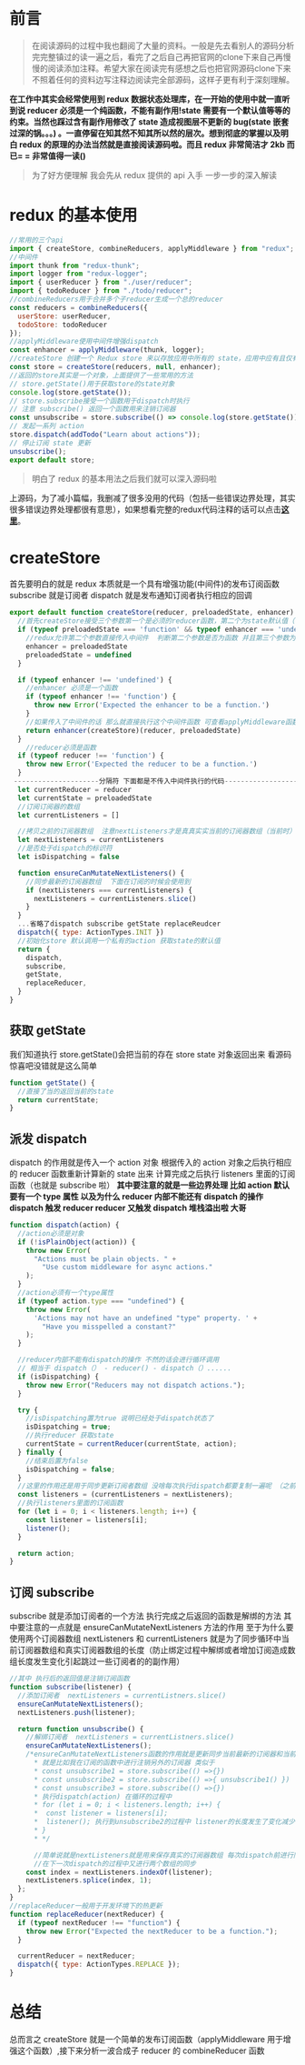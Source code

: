 # 前言

>在阅读源码的过程中我也翻阅了大量的资料。一般是先去看别人的源码分析完完整镇过的读一遍之后，看完了之后自己再把官网的clone下来自己再慢慢的阅读添加注释。希望大家在阅读完有感想之后也把官网源码clone下来不照着任何的资料边写注释边阅读完全部源码，这样子更有利于深刻理解。

**在工作中其实会经常使用到 redux 数据状态处理库，在一开始的使用中就一直听到说 reducer 必须是一个纯函数，不能有副作用!state 需要有一个默认值等等的约束。当然也踩过含有副作用修改了 state 造成视图层不更新的 bug(state 嵌套过深的锅。。。) 。一直停留在知其然不知其所以然的层次。想到彻底的掌握以及明白 redux 的原理的办法当然就是直接阅读源码啦。而且 redux 非常简洁才 2kb 而已= = 非常值得一读()**

> 为了好方便理解 我会先从 redux 提供的 api 入手 一步一步的深入解读

# redux 的基本使用

```javascript
//常用的三个api
import { createStore, combineReducers, applyMiddleware } from "redux";
//中间件
import thunk from "redux-thunk";
import logger from "redux-logger";
import { userReducer } from "./user/reducer";
import { todoReducer } from "./todo/reducer";
//combineReducers用于合并多个子reducer生成一个总的reducer
const reducers = combineReducers({
  userStore: userReducer,
  todoStore: todoReducer
});
//applyMiddleware使用中间件增强dispatch
const enhancer = applyMiddleware(thunk, logger);
//createStore 创建一个 Redux store 来以存放应用中所有的 state，应用中应有且仅有一个 store(react-redux有兼容多个store的写法，后面解读react-redux再说啦)
const store = createStore(reducers, null, enhancer);
//返回的store其实是一个对象，上面提供了一些常用的方法
// store.getState()用于获取store的state对象
console.log(store.getState());
// store.subscribe接受一个函数用于dispatch时执行
// 注意 subscribe() 返回一个函数用来注销订阅器
const unsubscribe = store.subscribe(() => console.log(store.getState()));
// 发起一系列 action
store.dispatch(addTodo("Learn about actions"));
// 停止订阅 state 更新
unsubscribe();
export default store;
```

> 明白了 redux 的基本用法之后我们就可以深入源码啦

上源码，为了减小篇幅，我删减了很多没用的代码（包括一些错误边界处理，其实很多错误边界处理都很有意思），如果想看完整的redux代码注释的话可以点击[**这里**](https://github.com/carrot-wu/Learn-Redux-Ecosystem "Markdown")。

# createStore

首先要明白的就是 redux 本质就是一个具有增强功能(中间件)的发布订阅函数 subscribe 就是订阅者 dispatch 就是发布通知订阅者执行相应的回调

```javascript
export default function createStore(reducer, preloadedState, enhancer) {
  //首先createStore接受三个参数第一个是必须的reducer函数，第二个为state默认值（可传） 第三个enhancer为增强的中间件（可传，redux如此牛逼的原因）
  if (typeof preloadedState === 'function' && typeof enhancer === 'undefined') {
    //redux允许第二个参数直接传入中间件  判断第二个参数是否为函数 并且第三个参数为undefined（证明用户省略了state默认值，传入了第二个参数是中间件）
    enhancer = preloadedState
    preloadedState = undefined
  }

  if (typeof enhancer !== 'undefined') {
    //enhancer 必须是一个函数
    if (typeof enhancer !== 'function') {
      throw new Error('Expected the enhancer to be a function.')
    }
    //如果传入了中间件的话 那么就直接执行这个中间件函数 可查看applyMiddleware函数（为了方便理解我们先不看有中间件传入的createStore方法 跳过这里）
    return enhancer(createStore)(reducer, preloadedState)
  }
    //reducer必须是函数
  if (typeof reducer !== 'function') {
    throw new Error('Expected the reducer to be a function.')
  }
 ---------------------分隔符 下面都是不传入中间件执行的代码------------------------------------------
  let currentReducer = reducer
  let currentState = preloadedState
  //订阅订阅器的数组
  let currentListeners = []

  //拷贝之前的订阅器数组  注意nextListeners才是真真实实当前的订阅器数组（当前时）  currentListeners（过去式）是当前循环的订阅器数组 两者长度有可能不一样 看下面
  let nextListeners = currentListeners
  //是否处于dispatch的标识符
  let isDispatching = false

  function ensureCanMutateNextListeners() {
    //同步最新的订阅器数组  下面在订阅的时候会使用到
    if (nextListeners === currentListeners) {
      nextListeners = currentListeners.slice()
    }
  }
  ...省略了dispatch subscribe getState replaceReudcer
  dispatch({ type: ActionTypes.INIT })
  //初始化store 默认调用一个私有的action 获取state的默认值
  return {
    dispatch,
    subscribe,
    getState,
    replaceReducer,
  }
}
```

## 获取 getState

我们知道执行 store.getState()会把当前的存在 store state 对象返回出来 看源码 惊喜吧没错就是这么简单

```javascript
function getState() {
  //直接了当的返回当前的state
  return currentState;
}
```

## 派发 dispatch

dispatch 的作用就是传入一个 action 对象 根据传入的 action 对象之后执行相应的 reducer 函数重新计算新的 state 出来 计算完成之后执行 listeners 里面的订阅函数（也就是 subscribe 啦）
**其中要注意的就是一些边界处理 比如 action 默认要有一个 type 属性 以及为什么 reducer 内部不能还有 dispatch 的操作 dispatch 触发 reducer reducer 又触发 dispatch 堆栈溢出啦 大哥**

```javascript
function dispatch(action) {
  //action必须是对象
  if (!isPlainObject(action)) {
    throw new Error(
      "Actions must be plain objects. " +
        "Use custom middleware for async actions."
    );
  }
  //action必须有一个type属性
  if (typeof action.type === "undefined") {
    throw new Error(
      'Actions may not have an undefined "type" property. ' +
        "Have you misspelled a constant?"
    );
  }

  //reducer内部不能有dispatch的操作 不然的话会进行循环调用
  // 相当于 dispatch（） - reducer() - dispatch（）......
  if (isDispatching) {
    throw new Error("Reducers may not dispatch actions.");
  }

  try {
    //isDispatching置为true 说明已经处于dispatch状态了
    isDispatching = true;
    //执行reducer 获取state
    currentState = currentReducer(currentState, action);
  } finally {
    //结束后置为false
    isDispatching = false;
  }
  //这里的作用还是用于同步更新订阅者数组 没啥每次执行dispatch都要复制一遍呢 （之前上面说的nextListeners才是真实当前状态的数组  因为这时候currentListeners的长度与nextListeners有可能不同）接着看下面
  const listeners = (currentListeners = nextListeners);
  //执行listeners里面的订阅函数
  for (let i = 0; i < listeners.length; i++) {
    const listener = listeners[i];
    listener();
  }

  return action;
}
```

## 订阅 subscribe

subscribe 就是添加订阅者的一个方法 执行完成之后返回的函数是解绑的方法 其中要注意的一点就是 ensureCanMutateNextListeners 方法的作用 至于为什么要使用两个订阅器数组 nextListeners 和 currentListeners 就是为了同步循环中当前订阅器数组和真实订阅器数组的长度（防止绑定过程中解绑或者增加订阅造成数组长度发生变化引起跳过一些订阅者的的副作用）

```javascript
//其中 执行后的返回值是注销订阅函数
function subscribe(listener) {
  //添加订阅者  nextListeners = currentListners.slice()
  ensureCanMutateNextListeners();
  nextListeners.push(listener);

  return function unsubscribe() {
    //解绑订阅者  nextListeners = currentListners.slice()
    ensureCanMutateNextListeners();
    /*ensureCanMutateNextListeners函数的作用就是更新同步当前最新的订阅器和当前的订阅器 假的如果就使用currentListeners作为删除和添加的数组
      * 就是比如我在订阅的函数中进行注销另外的订阅器 类似于
      * const unsubscribe1 = store.subscribe(() =>{})
      * const unsubscribe2 = store.subscribe(() =>{ unsubscribe1() })
      * const unsubscribe3 = store.subscribe(() =>{})
      * 执行dispatch(action) 在循环的过程中
      * for (let i = 0; i < listeners.length; i++) {
      *  const listener = listeners[i];
      *  listener(); 执行到unsubscribe2的过程中 listener的长度发生了变化减少了1 那么就会造成跳过下一个订阅
      * }
      * */

      //简单说就是nextListeners就是用来保存真实的订阅器数组 每次dispatch前进行同步两者的引用 一旦在dispatch（dispatch前都会同步两个数组）的过程中进行了添加订阅或者解绑 那么nextListeners拷贝副本 循环的依然是currentListeners 真实的nextnextListeners数组长度随便变化
      //在下一次dispatch的过程中又进行两个数组的同步
    const index = nextListeners.indexOf(listener);
    nextListeners.splice(index, 1);
  };
}
//replaceReducer一般用于开发环境下的热更新
function replaceReducer(nextReducer) {
  if (typeof nextReducer !== "function") {
    throw new Error("Expected the nextReducer to be a function.");
  }

  currentReducer = nextReducer;
  dispatch({ type: ActionTypes.REPLACE });
}
```

# 总结
总而言之 createStore 就是一个简单的发布订阅函数（applyMiddleware 用于增强这个函数）,接下来分析一波合成子 reducer 的 combineReducer 函数
